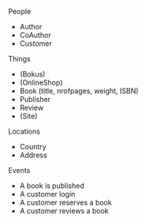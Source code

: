 
People
- Author
- CoAuthor
- Customer

Things
- (Bokus)
- (OnlineShop)
- Book (title, nrofpages, weight, ISBN)
- Publisher
- Review
- (Site)

Locations
- Country
- Address

Events
- A book is published
- A customer login
- A customer reserves a book
- A customer reviews a book
